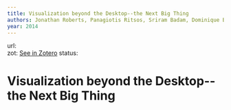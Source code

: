 ```yaml
---
title: Visualization beyond the Desktop--the Next Big Thing
authors: Jonathan Roberts, Panagiotis Ritsos, Sriram Badam, Dominique Brodbeck, Jessie Kennedy, Niklas Elmqvist
year: 2014
---
```

url:  
zot: [See in Zotero](zotero://select/items/@robertsVisualizationDesktopNext2014)
status:
# Visualization beyond the Desktop--the Next Big Thing




